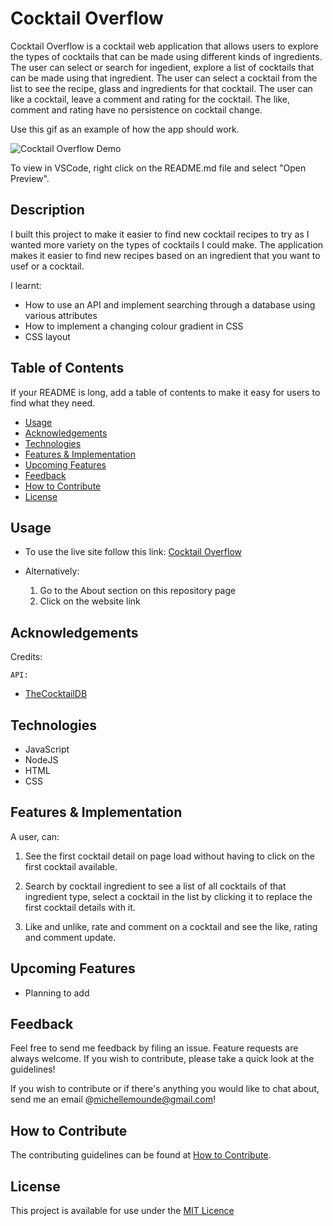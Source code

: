 # Cocktail Overflow

Cocktail Overflow is a cocktail web application that allows users to explore the types of cocktails that can be made
using different kinds of ingredients. The user can select or search for ingedient, explore a list of
cocktails that can be made using that ingredient. The user can select a cocktail from the list to see the recipe, glass
and ingredients for that cocktail. The user can like a cocktail, leave a comment and rating for the cocktail. The like,
comment and rating have no persistence on cocktail change.

Use this gif as an example of how the app should work.

![Cocktail Overflow Demo](https://github.com/michellemounde/cocktail-overflow/blob/main/assets/FRN3gH.gif?raw=true "Cocktail Overflow Demo")

To view in VSCode, right click on the README.md file and select "Open Preview".

## Description

I built this project to make it easier to find new cocktail recipes to try as I wanted more variety on the types of cocktails
I could make. The application makes it easier to find new recipes based on an ingredient that you want to usef or a cocktail.

I learnt:
- How to use an API and implement searching through a database using various attributes
- How to implement a changing colour gradient in CSS
- CSS layout

## Table of Contents

If your README is long, add a table of contents to make it easy for users to find what they need.

- [Usage](#usage)
- [Acknowledgements](#acknowledgements)
- [Technologies](#technologies)
- [Features & Implementation](#features--implementation)
- [Upcoming Features](#upcoming-features)
- [Feedback](#feedback)
- [How to Contribute](#how-to-contribute)
- [License](#license)

## Usage

  * To use the live site follow this link:
    [Cocktail Overflow](https://michellemounde.github.io/cocktail-overflow/)

  * Alternatively:

    1. Go to the About section on this repository page
    2. Click on the website link

## Acknowledgements

Credits:

	API:
  - [TheCocktailDB](https://www.thecocktaildb.com/api.php)

## Technologies
- JavaScript
- NodeJS
- HTML
- CSS

## Features & Implementation

A user, can:

1. See the first cocktail detail on page load without having to click on the
first cocktail available.

2. Search by cocktail ingredient to see a list of all cocktails
of that ingredient type, select a cocktail in the list by clicking it to
replace the first cocktail details with it.

3. Like and unlike, rate and comment on a cocktail and see the like, rating and comment update.

## Upcoming Features
- Planning to add

## Feedback
Feel free to send me feedback by filing an issue. Feature requests are always welcome. If you wish to contribute, please take a quick look at the guidelines!

If you wish to contribute or if there's anything you would like to chat about, send me an email @[michellemounde@gmail.com](mailto:michellemounde@gmail.com)!

## How to Contribute

The contributing guidelines can be found at [How to Contribute](docs/CONTRIBUTING.md).

## License

This project is available for use under the [MIT Licence](docs/LICENSE.md)
